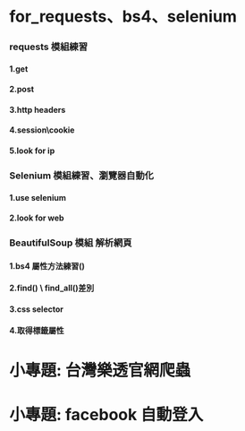 # for_requests、bs4、selenium

### requests 模組練習
#### 1.get

#### 2.post

#### 3.http headers

#### 4.session\cookie

#### 5.look for ip

### Selenium 模組練習、瀏覽器自動化

#### 1.use selenium

#### 2.look for web


### BeautifulSoup 模組 解析網頁

#### 1.bs4 屬性方法練習()
 
#### 2.find() \ find_all()差別

#### 3.css selector

#### 4.取得標籤屬性

# 小專題: 台灣樂透官網爬蟲
# 小專題: facebook 自動登入




